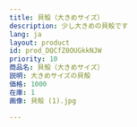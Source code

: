 ```yaml
---
title: 貝殻（大きめサイズ）
description: 少し大きめの貝殻です
lang: ja
layout: product
id: prod_DQCfZ0OUGkkNJW
priority: 10
商品名: 貝殻（大きめサイズ）
説明: 大きめサイズの貝殻
価格: 1000
在庫: 1
画像: 貝殻 (1).jpg

---
```


